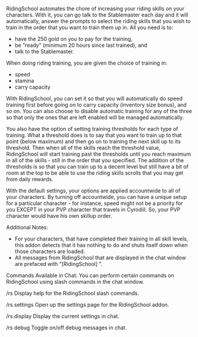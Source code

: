 RidingSchool automates the chore of increasing your riding skills on your characters. With it, you can go talk to the Stablemaster each day and it will automatically, answer the prompts to select the riding skills that you wish to train in the order that you want to train them up in. All you need is to:
* have the 250 gold on you to pay for the training, 
* be "ready" (minimum 20 hours since last trained), and
* talk to the Stablemaster.

When doing riding training, you are given the choice of training in:
* speed
* stamina
* carry capacity

With RidingSchool, you can set it so that you will automatically do speed training first before going on to carry capacity (inventory size bonus), and so on. You can also choose to disable automatic training for any of the three so that only the ones that are left enabled will be managed automatically.

You also have the option of setting training thresholds for each type of training. What a threshold does is to say that you want to train up to that point (below maximum) and then go on to training the next skill up to its threshold. Then when all of the skills reach the threshold value, RidingSchool will start training past the thresholds until you reach maximum in all of the skills - still in the order that you specified. The addition of the thresholds is so that you can train up to a decent level but still have a bit of room at the top to be able to use the riding skills scrolls that you may get from daily rewards.

With the default settings, your options are applied accountwide to all of your characters. By turning off accountwide, you can have a unique setup for a particular character - for instance, speed might not be a priority for you EXCEPT in your PVP character that travels in Cyrodiil. So, your PVP character would have his own skillup order.

Additional Notes:
* For your characters, that have completed their training in all skill levels, this addon detects that it has nothing to do and shuts itself down when those characters are loaded.
* All messages from RidingSchool that are displayed in the chat window are prefaced with "[RidingSchool] ".

Commands Available in Chat:
You can perform certain commands on RidingSchool using slash commands in the chat window.

/rs 
Display help for the RidingSchool slash commands.

/rs.settings
Open up the settings page for the RidingSchool addon.

/rs.display
Display the current settings in chat.

/rs debug
Toggle on/off debug messages in chat.